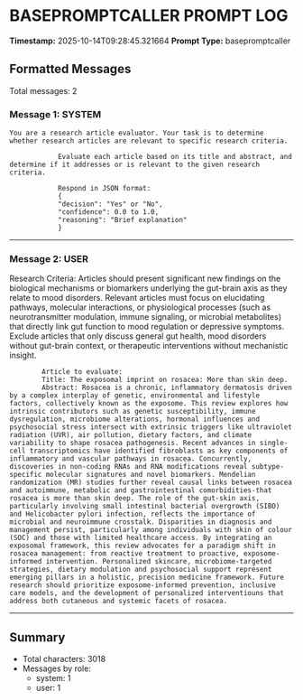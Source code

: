 # BASEPROMPTCALLER PROMPT LOG
**Timestamp:** 2025-10-14T09:28:45.321664
**Prompt Type:** basepromptcaller

## Formatted Messages
Total messages: 2

### Message 1: SYSTEM

```
You are a research article evaluator. Your task is to determine whether research articles are relevant to specific research criteria.

            Evaluate each article based on its title and abstract, and determine if it addresses or is relevant to the given research criteria.

            Respond in JSON format:
            {
            "decision": "Yes" or "No",
            "confidence": 0.0 to 1.0,
            "reasoning": "Brief explanation"
            }
```

---

### Message 2: USER

Research Criteria: Articles should present significant new findings on the biological mechanisms or biomarkers underlying the gut-brain axis as they relate to mood disorders. Relevant articles must focus on elucidating pathways, molecular interactions, or physiological processes (such as neurotransmitter modulation, immune signaling, or microbial metabolites) that directly link gut function to mood regulation or depressive symptoms. Exclude articles that only discuss general gut health, mood disorders without gut-brain context, or therapeutic interventions without mechanistic insight.

            Article to evaluate:
            Title: The exposomal imprint on rosacea: More than skin deep.
            Abstract: Rosacea is a chronic, inflammatory dermatosis driven by a complex interplay of genetic, environmental and lifestyle factors, collectively known as the exposome. This review explores how intrinsic contributors such as genetic susceptibility, immune dysregulation, microbiome alterations, hormonal influences and psychosocial stress intersect with extrinsic triggers like ultraviolet radiation (UVR), air pollution, dietary factors, and climate variability to shape rosacea pathogenesis. Recent advances in single-cell transcriptomics have identified fibroblasts as key components of inflammatory and vascular pathways in rosacea. Concurrently, discoveries in non-coding RNAs and RNA modifications reveal subtype-specific molecular signatures and novel biomarkers. Mendelian randomization (MR) studies further reveal causal links between rosacea and autoimmune, metabolic and gastrointestinal comorbidities-that rosacea is more than skin deep. The role of the gut-skin axis, particularly involving small intestinal bacterial overgrowth (SIBO) and Helicobacter pylori infection, reflects the importance of microbial and neuroimmune crosstalk. Disparities in diagnosis and management persist, particularly among individuals with skin of colour (SOC) and those with limited healthcare access. By integrating an exposomal framework, this review advocates for a paradigm shift in rosacea management: from reactive treatment to proactive, exposome-informed intervention. Personalized skincare, microbiome-targeted strategies, dietary modulation and psychosocial support represent emerging pillars in a holistic, precision medicine framework. Future research should prioritize exposome-informed prevention, inclusive care models, and the development of personalized interventiouns that address both cutaneous and systemic facets of rosacea.

---

## Summary
- Total characters: 3018
- Messages by role:
  - system: 1
  - user: 1